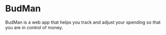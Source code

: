 # BudMan
BudMan is a web app that helps you track and adjust your spending so that you are in control of money.
